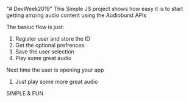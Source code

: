 "# DevWeek2019" 
This Simple JS project shows how easy it is to start getting amzing audio content using the Audioburst APIs

The basiuc flow is just:
1. Register user and store the ID
2. Get the optional prefrences
3. Save the user selection
4. Play some great audio

Next time the user is opening your app
1. Just play some more great audio

SIMPLE & FUN